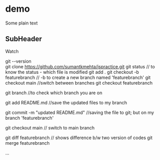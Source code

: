 # demo
Some plain text


## SubHeader


Watch 

git --version  
git clone https://github.com/sumantkmehta/jspractice.git
git status  // to know the status - which file is modified
git add .
git checkout -b featurebranch // -b to create a new branch named 'featurebranch'
git checkout main     //switch between branches
git checkout featurebranch

git branch   //to check which branch you are on


git add README.md     //save the updated files to my branch

git commit -m "updated README.md"    //saving the file to git; but on my branch 'featurebranch'

git checkout main // switch to main branch

git diff featurebranch // shows difference b/w two version of codes
git merge featurebranch


...